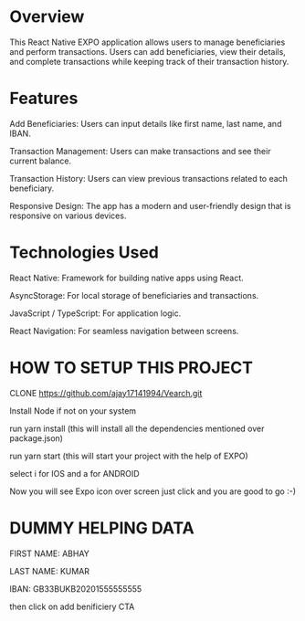 # Overview

This React Native EXPO application allows users to manage beneficiaries and perform transactions. Users can add beneficiaries, view their details, and complete transactions while keeping track of their transaction history.

# Features

Add Beneficiaries: Users can input details like first name, last name, and IBAN.

Transaction Management: Users can make transactions and see their current balance.

Transaction History: Users can view previous transactions related to each beneficiary.

Responsive Design: The app has a modern and user-friendly design that is responsive on various devices.

# Technologies Used

React Native: Framework for building native apps using React.

AsyncStorage: For local storage of beneficiaries and transactions.

JavaScript / TypeScript: For application logic.

React Navigation: For seamless navigation between screens.

# HOW TO SETUP THIS PROJECT
CLONE https://github.com/ajay17141994/Vearch.git

Install Node if not on your system

run yarn install (this will install all the dependencies mentioned over package.json)

run yarn start (this will start your project with the help of EXPO)

select i for IOS and a for ANDROID

Now you will see Expo icon over screen just click and you are good to go :-)



# DUMMY HELPING DATA
FIRST NAME: ABHAY

LAST NAME: KUMAR

IBAN: GB33BUKB20201555555555

then click on add benificiery CTA




